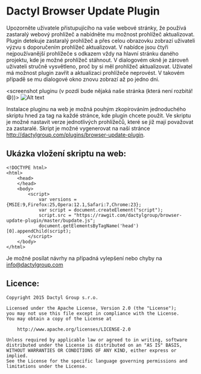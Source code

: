 # Dactyl Browser Update Plugin

Upozorněte uživatele přistupujícího na vaše webové stránky, že používá zastaralý webový prohlížeč a nabídněte mu možnost prohlížeč aktualizovat. Plugin detekuje zastaralý prohlížeč a přes celou obrazovku zobrazí uživateli výzvu s doporučením prohlížeč aktualizovat. V nabídce jsou čtyři nejpoužívanější prohlížeče s odkazem vždy na hlavní stránku daného projektu, kde je možné prohlížeč stáhnout. V dialogovém okně je zároveň uživateli stručně vysvětleno, proč by si měl prohlížeč aktualizovat.  Uživatel má možnost plugin zavřít a aktualizaci prohlížeče neprovést. V takovém případě se mu dialogové okno znovu zobrazí až po jedno dni.

<screenshot pluginu (v pozdí bude nějaká naše stránka (která není rozbitá! 😄))>
![Alt text](/../master/image.png?raw=true "Browser Detect Plugin")

Instalace pluginu na web je možná pouhým zkopírováním jednoduchého skriptu hned za <body> tag na každé stránce, kde plugin chcete použít. Ve skriptu je možné nastavit verze jednotlivých prohlížečů, které se již mají považovat za zastaralé. Skript je možné vygenerovat na naší stránce http://dactylgroup.com/plugins/browser-update-plugin.

Ukázka vložení skriptu na web:
-------
    <!DOCTYPE html>
    <html>
        <head>
        </head>
        <body>
            <script>
                var versions = {MSIE:9,Firefox:25,Opera:12.1,Safari:7,Chrome:23};
                var script = document.createElement("script");
                script.src = "https://rawgit.com/dactylgroup/browser-update-plugin/master/bupdate.js";
                document.getElementsByTagName('head')[0].appendChild(script);
            </script>
        </body>
    </html>

Je možné posílat návrhy na případná vylepšení nebo chyby na info@dactylgroup.com

Licence:
-------

    Copyright 2015 Dactyl Group s.r.o.

    Licensed under the Apache License, Version 2.0 (the "License");
    you may not use this file except in compliance with the License.
    You may obtain a copy of the License at

        http://www.apache.org/licenses/LICENSE-2.0

    Unless required by applicable law or agreed to in writing, software
    distributed under the License is distributed on an "AS IS" BASIS,
    WITHOUT WARRANTIES OR CONDITIONS OF ANY KIND, either express or implied.
    See the License for the specific language governing permissions and limitations under the License.
